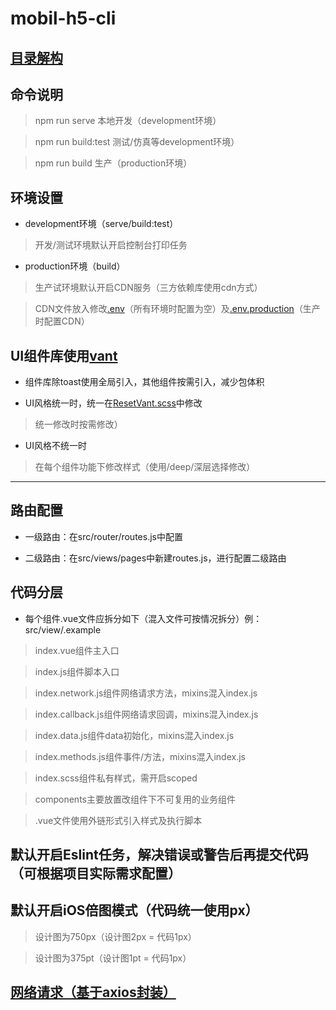 # mobil-h5-cli

## [目录解构](./markdown/tree.md)


## 命令说明

> npm run serve 本地开发（development环境）

> npm run build:test 测试/仿真等development环境）

> npm run build 生产（production环境）

## 环境设置

- development环境（serve/build:test）

> 开发/测试环境默认开启控制台打印任务

- production环境（build）

> 生产试环境默认开启CDN服务（三方依赖库使用cdn方式）

> CDN文件放入修改[.env](./.env)（所有环境时配置为空）及[.env.production](.env.production)（生产时配置CDN）

## UI组件库使用[vant](https://youzan.github.io/vant/#/zh-CN/)

- 组件库除toast使用全局引入，其他组件按需引入，减少包体积

- UI风格统一时，统一在[ResetVant.scss](./src/assets/style/ResetVant.scss)中修改

> 统一修改时按需修改）

- UI风格不统一时

> 在每个组件功能下修改样式（使用/deep/深层选择修改）

> 

---
## 路由配置

- 一级路由：在src/router/routes.js中配置

- 二级路由：在src/views/pages中新建routes.js，进行配置二级路由

## 代码分层

- 每个组件.vue文件应拆分如下（混入文件可按情况拆分）例：src/view/.example

> index.vue组件主入口

> index.js组件脚本入口

> index.network.js组件网络请求方法，mixins混入index.js

> index.callback.js组件网络请求回调，mixins混入index.js

> index.data.js组件data初始化，mixins混入index.js

> index.methods.js组件事件/方法，mixins混入index.js

> index.scss组件私有样式，需开启scoped

> components主要放置改组件下不可复用的业务组件

> .vue文件使用外链形式引入样式及执行脚本

## 默认开启Eslint任务，解决错误或警告后再提交代码（可根据项目实际需求配置）

## 默认开启iOS倍图模式（代码统一使用px）

> 设计图为750px（设计图2px = 代码1px）

> 设计图为375pt（设计图1pt = 代码1px）

## [网络请求（基于axios封装）](./markdown/axios.md)
